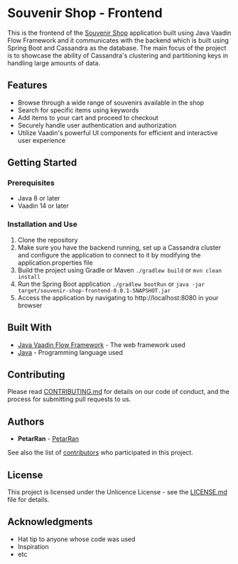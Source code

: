 # Souvenir Shop - Frontend

This is the frontend of the [Souvenir Shop](https://github.com/PetarRan/cassandra-project) application built using Java Vaadin Flow Framework and it communicates with the backend which is built using Spring Boot and Cassandra as the database. The main focus of the project is to showcase the ability of Cassandra's clustering and partitioning keys in handling large amounts of data.


## Features
- Browse through a wide range of souvenirs available in the shop
- Search for specific items using keywords
- Add items to your cart and proceed to checkout
- Securely handle user authentication and authorization
- Utilize Vaadin's powerful UI components for efficient and interactive user experience

## Getting Started

### Prerequisites
- Java 8 or later
- Vaadin 14 or later

### Installation and Use

1. Clone the repository
2. Make sure you have the backend running, set up a Cassandra cluster and configure the application to connect to it by modifying the application.properties file
3. Build the project using Gradle or Maven `./gradlew build` or `mvn clean install`
4. Run the Spring Boot application `./gradlew bootRun` or `java -jar target/souvenir-shop-frontend-0.0.1-SNAPSHOT.jar`
5. Access the application by navigating to http://localhost:8080 in your browser

## Built With
- [Java Vaadin Flow Framework](https://vaadin.com/docs/v14/flow/) - The web framework used
- [Java](https://www.java.com/) - Programming language used

## Contributing

Please read [CONTRIBUTING.md](https://github.com/PetarRan/cassandra-frontend/blob/master/CONTRIBUTING.md) for details on our code of conduct, and the process for submitting pull requests to us.

## Authors

- **PetarRan** - [PetarRan](https://github.com/PetarRan)

See also the list of [contributors](https://github.com/PetarRan/cassandra-frontend/contributors) who participated in this project.

## License

This project is licensed under the Unlicence License - see the [LICENSE.md](https://github.com/PetarRan/cassandra-frontend/blob/main/LICENSE.md) file for details.

## Acknowledgments

- Hat tip to anyone whose code was used
- Inspiration
- etc
